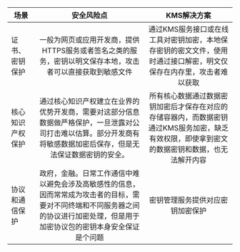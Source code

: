 | 场景 | 安全风险点 | KMS解决方案 |
|-|:-:|:-:|
|证书、密钥保护|		一般为网页或应用开发商，提供HTTPS服务或者签名之类的服务，密钥以明文保存本地，攻击者可以直接获取到敏感文件 | 通过KMS服务接口或在线工具对密钥加密，本地保存密钥的密文文件，使用时通过接口解密，明文仅保存在内存里，攻击者难以获取 |
|核心知识产权保护|		通过核心知识产权建立在业界的优势开发商，需要对这部分信息数据做严格保护，一旦泄露对公司打击难以估算。部分开发商有将敏感数据加密后保存，但是无法保证数据密钥的安全。 | 所有核心数据通过数据密钥加密后才保存在对应的存储容器内，而数据密钥通过KMS服务加密，缺乏有效权限，即使拿到密文的数据密钥和数据，也无法解开内容 |
|协议和通信保护|			政府，金融。日常工作通信中难以避免会涉及高敏感性的信息，因而常常成为攻击者的目标，需要对不同终端和不同服务器之间的协议进行加密处理，但是用于加密协议包的密钥本身安全保证是个问题 | 密钥管理服务提供对应密钥加密保护 |